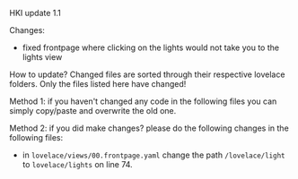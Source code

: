 HKI update 1.1

Changes:
- fixed frontpage where clicking on the lights would not take you to the lights view

How to update?
Changed files are sorted through their respective lovelace folders. Only the files listed here have changed!

Method 1:
if you haven't changed any code in the following files you can simply copy/paste and overwrite the old one.

Method 2:
if you did make changes? please do the following changes in the following files:
- in `lovelace/views/00.frontpage.yaml` change the path `/lovelace/light` to `lovelace/lights` on line 74.
